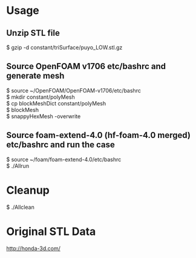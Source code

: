 # Usage

## Unzip STL file
$ gzip -d constant/triSurface/puyo_LOW.stl.gz  

## Source OpenFOAM v1706 etc/bashrc and generate mesh
$ source ~/OpenFOAM/OpenFOAM-v1706/etc/bashrc  
$ mkdir constant/polyMesh  
$ cp blockMeshDict constant/polyMesh  
$ blockMesh  
$ snappyHexMesh -overwrite  

## Source foam-extend-4.0 (hf-foam-4.0 merged) etc/bashrc and run the case
$ source ~/foam/foam-extend-4.0/etc/bashrc  
$ ./Allrun  

# Cleanup
$ ./Allclean

# Original STL Data
http://honda-3d.com/
